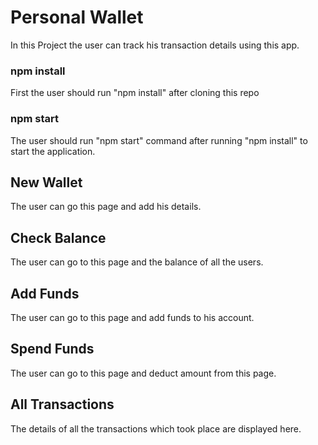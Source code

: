 # Personal Wallet

In this Project the user can track his transaction details using this app.

### npm install
First the user should run "npm install" after cloning this repo

### npm start
The user should run "npm start" command after running "npm install" to start the application.

## New Wallet 
The user can go this page and add his details.

## Check Balance
The user can go to this page and the balance of all the users.

## Add Funds
The user can go to this page and add funds to his account.

## Spend Funds
The user can go to this page and deduct amount from this page.

## All Transactions
The details of all the transactions which took place are displayed here.